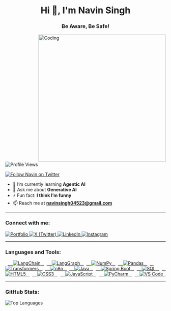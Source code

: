 <h1 align="center">Hi 👋, I'm Navin Singh</h1>
<h3 align="center">Be Aware, Be Safe!</h3>
<img align="right" alt="Coding" width="400" src="https://cdn.dribbble.com/users/1162077/screenshots/3848914/programmer.gif">

<p align="left"> <img src="https://komarev.com/ghpvc/?username=navin45&label=Profile%20views&color=0e75b6&style=flat" alt="Profile Views" /> </p>

<p align="left">
  <a href="https://twitter.com/navin_rajput45" target="_blank">
    <img src="https://img.shields.io/twitter/follow/navin_rajput45?logo=twitter&style=for-the-badge" alt="Follow Navin on Twitter" />
  </a>
</p>

- 🌱 I’m currently learning **Agentic AI**
- 💬 Ask me about **Generative AI**
- ⚡ Fun fact: **I think I’m funny**
- 📫 Reach me at **navinsingh04523@gmail.com**


---

<h3 align="left">Connect with me:</h3>
<p align="left">
  <a href="https://navinportfolio-gold.vercel.app/" target="_blank">
    <img src="https://img.shields.io/badge/Portfolio-000000?style=for-the-badge&logo=vercel&logoColor=white" alt="Portfolio" />
  </a>
  <a href="https://x.com/Navin_Rajput45" target="_blank">
    <img src="https://img.shields.io/badge/X-000000?style=for-the-badge&logo=x&logoColor=white" alt="X (Twitter)" />
  </a>
  <a href="https://www.linkedin.com/in/navin-singh/" target="_blank">
    <img src="https://img.shields.io/badge/LinkedIn-0077B5?style=for-the-badge&logo=linkedin&logoColor=white" alt="LinkedIn" />
  </a>
  <a href="https://www.instagram.com/__navin_23/" target="_blank">
    <img src="https://img.shields.io/badge/Instagram-E4405F?style=for-the-badge&logo=instagram&logoColor=white" alt="Instagram" />
  </a>
</p>



---

<h3 align="left">Languages and Tools:</h3>
<p align="left">
  <a href="https://python.langchain.com/" target="_blank" rel="noreferrer">
    <img src="https://img.shields.io/badge/LangChain-59C79A?style=for-the-badge&logo=langchain&logoColor=white" alt="LangChain" />
  </a>
  <a href="https://langchain-ai.github.io/langgraph/v1.0a1/" target="_blank" rel="noreferrer">
    <img src="https://img.shields.io/badge/LangGraph-FF5A43?style=for-the-badge&logo=langchain&logoColor=white" alt="LangGraph" />
  </a>
  <a href="https://numpy.org/" target="_blank" rel="noreferrer">
    <img src="https://img.shields.io/badge/numpy-013243?style=for-the-badge&logo=numpy&logoColor=white" alt="NumPy" />
  </a>
  <a href="https://pandas.pydata.org/" target="_blank" rel="noreferrer">
    <img src="https://img.shields.io/badge/pandas-150458?style=for-the-badge&logo=pandas&logoColor=white" alt="Pandas" />
  </a>
  <a href="https://huggingface.co/docs/transformers/index" target="_blank" rel="noreferrer">
    <img src="https://img.shields.io/badge/Transformers-F4C943?style=for-the-badge&logo=HuggingFace&logoColor=white" alt="Transformers" />
  </a>
  <a href="https://n8n.io/" target="_blank" rel="noreferrer">
    <img src="https://img.shields.io/badge/n8n-FF614E?style=for-the-badge&logo=n8n&logoColor=white" alt="n8n" />
  </a>
  <a href="https://www.java.com/" target="_blank" rel="noreferrer">
    <img src="https://img.shields.io/badge/Java-007396?style=for-the-badge&logo=java&logoColor=white" alt="Java" />
  </a>
  <a href="https://spring.io/projects/spring-boot" target="_blank" rel="noreferrer">
    <img src="https://img.shields.io/badge/Spring%20Boot-6DB33F?style=for-the-badge&logo=spring&logoColor=white" alt="Spring Boot" />
  </a>
  <a href="https://www.w3schools.com/sql/" target="_blank" rel="noreferrer">
    <img src="https://img.shields.io/badge/SQL-4479A5?style=for-the-badge&logo=MySQL&logoColor=white" alt="SQL" />
  </a>
  <a href="https://www.w3schools.com/html/" target="_blank" rel="noreferrer">
    <img src="https://img.shields.io/badge/HTML5-E34F26?style=for-the-badge&logo=html5&logoColor=white" alt="HTML5" />
  </a>
  <a href="https://www.w3schools.com/css/" target="_blank" rel="noreferrer">
    <img src="https://img.shields.io/badge/CSS3-1572B6?style=for-the-badge&logo=css3&logoColor=white" alt="CSS3" />
  </a>
  <a href="https://developer.mozilla.org/en-US/docs/Web/JavaScript" target="_blank" rel="noreferrer">
    <img src="https://img.shields.io/badge/JavaScript-F7DF1E?style=for-the-badge&logo=javascript&logoColor=black" alt="JavaScript" />
  </a>
  <a href="https://www.jetbrains.com/pycharm/" target="_blank" rel="noreferrer">
    <img src="https://img.shields.io/badge/PyCharm-000000?style=for-the-badge&logo=PyCharm&logoColor=white" alt="PyCharm" />
  </a>
  <a href="https://code.visualstudio.com/" target="_blank" rel="noreferrer">
    <img src="https://img.shields.io/badge/VS%20Code-007ACC?style=for-the-badge&logo=visual%20studio%20code&logoColor=white" alt="VS Code" />
  </a>
</p>

---

<h3 align="left">GitHub Stats:</h3>
<p><img align="left" src="https://github-readme-stats.vercel.app/api/top-langs?username=navin45&show_icons=true&locale=en&layout=compact" alt="Top Languages" /></p>

<p>&nbsp;<img align="center"
